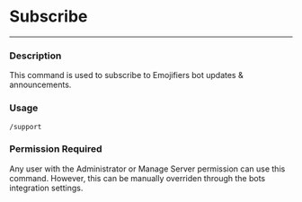 # Subscribe
---
### Description
This command is used to subscribe to Emojifiers bot updates & announcements.
### Usage
```
/support
```
### Permission Required
Any user with the Administrator or Manage Server permission can use this command. However, this can be manually overriden through the bots integration settings.